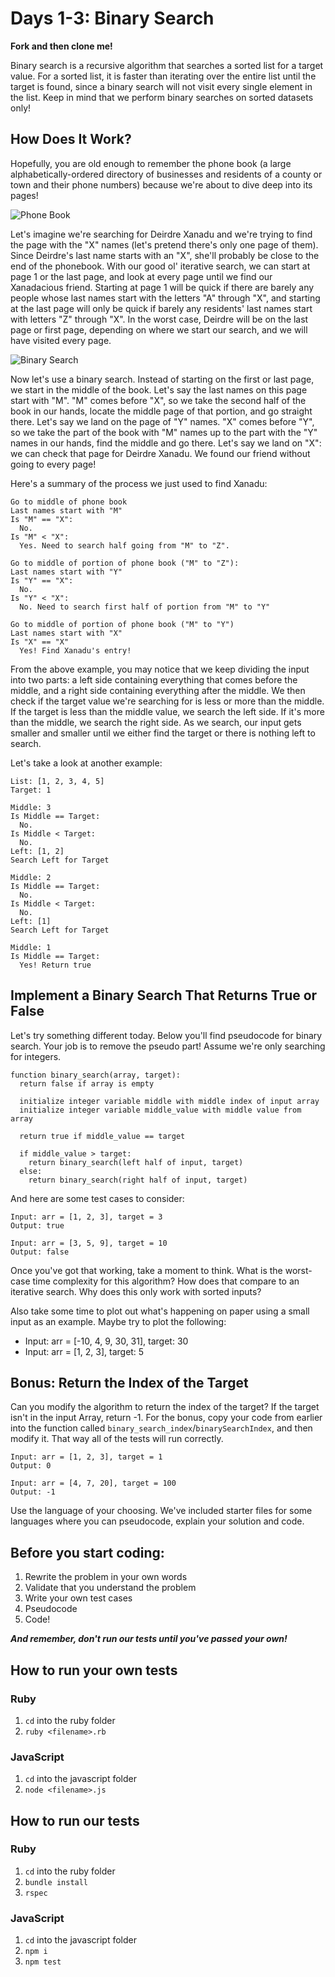 # Days 1-3: Binary Search

**Fork and then clone me!**

Binary search is a recursive algorithm that searches a sorted list for a target value. For a sorted list, it is faster than iterating over the entire list until the target is found, since a binary search will not visit every single element in the list. Keep in mind that we perform binary searches on sorted datasets only!

## How Does It Work?

Hopefully, you are old enough to remember the phone book (a large alphabetically-ordered directory of businesses and residents of a county or town and their phone numbers) because we're about to dive deep into its pages!

![Phone Book](./phone_book.jpeg)

Let's imagine we're searching for Deirdre Xanadu and we're trying to find the page with the "X" names (let's pretend there's only one page of them). Since Deirdre's last name starts with an "X", she'll probably be close to the end of the phonebook. With our good ol' iterative search, we can start at page 1 or the last page, and look at every page until we find our Xanadacious friend. Starting at page 1 will be quick if there are barely any people whose last names start with the letters "A" through "X", and starting at the last page will only be quick if barely any residents' last names start with letters "Z" through "X". In the worst case, Deirdre will be on the last page or first page, depending on where we start our search, and we will have visited every page.

![Binary Search](./binary_search.gif)

Now let's use a binary search. Instead of starting on the first or last page, we start in the middle of the book. Let's say the last names on this page start with "M". "M" comes before "X", so we take the second half of the book in our hands, locate the middle page of that portion, and go straight there. Let's say we land on the page of "Y" names. "X" comes before "Y", so we take the part of the book with "M" names up to the part with the "Y" names in our hands, find the middle and go there. Let's say we land on "X": we can check that page for Deirdre Xanadu. We found our friend without going to every page!

Here's a summary of the process we just used to find Xanadu:

```
Go to middle of phone book
Last names start with "M"
Is "M" == "X":
  No.
Is "M" < "X":
  Yes. Need to search half going from "M" to "Z".

Go to middle of portion of phone book ("M" to "Z"):
Last names start with "Y"
Is "Y" == "X":
  No.
Is "Y" < "X":
  No. Need to search first half of portion from "M" to "Y"

Go to middle of portion of phone book ("M" to "Y")
Last names start with "X"
Is "X" == "X"
  Yes! Find Xanadu's entry!
```

From the above example, you may notice that we keep dividing the input into two parts: a left side containing everything that comes before the middle, and a right side containing everything after the middle. We then check if the target value we're searching for is less or more than the middle. If the target is less than the middle value, we search the left side. If it's more than the middle, we search the right side. As we search, our input gets smaller and smaller until we either find the target or there is nothing left to search.

Let's take a look at another example:

```
List: [1, 2, 3, 4, 5]
Target: 1

Middle: 3
Is Middle == Target:
  No.
Is Middle < Target:
  No.
Left: [1, 2]
Search Left for Target

Middle: 2
Is Middle == Target:
  No.
Is Middle < Target:
  No.
Left: [1]
Search Left for Target

Middle: 1
Is Middle == Target:
  Yes! Return true
```

## Implement a Binary Search That Returns True or False

Let's try something different today. Below you'll find pseudocode for binary search. Your job is to remove the pseudo part! Assume we're only searching for integers.

```
function binary_search(array, target):
  return false if array is empty

  initialize integer variable middle with middle index of input array
  initialize integer variable middle_value with middle value from array

  return true if middle_value == target

  if middle_value > target:
    return binary_search(left half of input, target)
  else:
    return binary_search(right half of input, target)
```

And here are some test cases to consider:

```
Input: arr = [1, 2, 3], target = 3
Output: true

Input: arr = [3, 5, 9], target = 10
Output: false
```

Once you've got that working, take a moment to think. What is the worst-case time complexity for this algorithm? How does that compare to an iterative search. Why does this only work with sorted inputs?

Also take some time to plot out what's happening on paper using a small input as an example. Maybe try to plot the following:
  * Input: arr = [-10, 4, 9, 30, 31], target: 30
  * Input: arr = [1, 2, 3], target: 5

## Bonus: Return the Index of the Target

Can you modify the algorithm to return the index of the target? If the target isn't in the input Array, return -1. For the bonus, copy your code from earlier into the function called `binary_search_index`/`binarySearchIndex`, and then modify it. That way all of the tests will run correctly.

```
Input: arr = [1, 2, 3], target = 1
Output: 0

Input: arr = [4, 7, 20], target = 100
Output: -1
```

Use the language of your choosing. We've included starter files for some languages where you can pseudocode, explain your solution and code.

## Before you start coding:

1. Rewrite the problem in your own words
2. Validate that you understand the problem
3. Write your own test cases
4. Pseudocode
5. Code!

**_And remember, don't run our tests until you've passed your own!_**

## How to run your own tests

### Ruby

1. `cd` into the ruby folder
2. `ruby <filename>.rb`

### JavaScript

1. `cd` into the javascript folder
2. `node <filename>.js`

## How to run our tests

### Ruby

1. `cd` into the ruby folder
2. `bundle install`
3. `rspec`

### JavaScript

1. `cd` into the javascript folder
2. `npm i`
3. `npm test`
